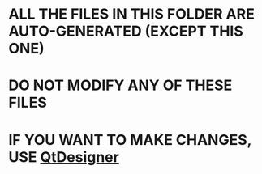 # ALL THE FILES IN THIS FOLDER ARE AUTO-GENERATED (EXCEPT THIS ONE)  
# DO NOT MODIFY ANY OF THESE FILES  
# IF YOU WANT TO MAKE CHANGES, USE [QtDesigner](https://github.com/pyqt/examples/tree/_/src/05%20Qt%20Designer%20Python)
